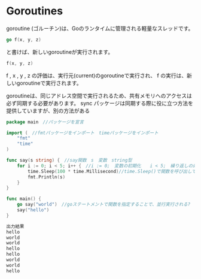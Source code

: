 # Goroutines

goroutine (ゴルーチン)は、Goのランタイムに管理される軽量なスレッドです。<br>

```go
go f(x, y, z)
```
と書けば、新しいgoroutineが実行されます。

```go
f(x, y, z)
```
f , x , y , z の評価は、実行元(current)のgoroutineで実行され、 f の実行は、新しいgoroutineで実行されます。

goroutineは、同じアドレス空間で実行されるため、共有メモリへのアクセスは必ず同期する必要があります。 sync パッケージは同期する際に役に立つ方法を提供していますが、別の方法がある<br>

```go
package main　//パッケージを宣言

import (　//fmtパッケージをインポート　timeパッケージをインポート
    "fmt"
    "time"
)

func say(s string) {　//say関数　s　変数　string型
	for i := 0; i < 5; i++ {　//i := 0;　変数の初期化　　i < 5;　繰り返しの条件　i++変数の更新
		time.Sleep(100 * time.Millisecond)//time.Sleep()で関数を呼び出しています 100ミリ秒停止させる?
		fmt.Println(s)
	}
}

func main() { 
	go say("world")　//goステートメントで関数を指定することで、並行実行される?
	say("hello")
}

出力結果
hello
world
world
hello
hello
world
world
hello
```
